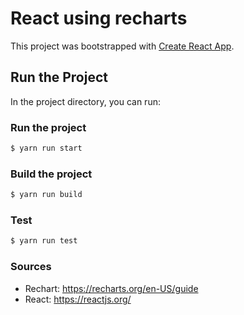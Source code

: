 # React using recharts

This project was bootstrapped with [Create React App](https://github.com/facebook/create-react-app).

## Run the Project

In the project directory, you can run:

### Run the project

```sh
$ yarn run start
```

### Build the project

```sh
$ yarn run build
```

### Test

```sh
$ yarn run test
```

### Sources

- Rechart: https://recharts.org/en-US/guide
- React: https://reactjs.org/
